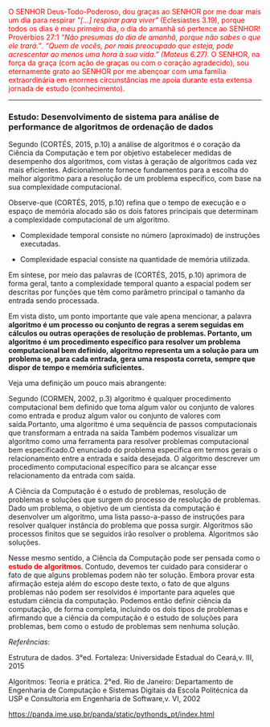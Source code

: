 
<font color="red">O SENHOR Deus-Todo-Poderoso, dou graças ao SENHOR por me doar mais um dia para respirar *"[...] respirar para viver"* (Eclesiastes 3.19), porque todos os dias é meu primeiro dia, o dia do amanhã só pertence ao SENHOR! Provérbios 27:1 *“Não presumas do dia de amanhã, porque não sabes o que ele trará.”*. *“Quem de vocês, por mais preocupado que esteja, pode acrescentar ao menos uma hora à sua vida.” (Mateus 6.27).* O SENHOR, na força da graça (com ação de graças ou com o coração agradecido), sou eternamente grato ao SENHOR por me abençoar com uma família extraordinária em enormes circunstâncias me apoia durante esta extensa jornada de estudo (conhecimento).</font>

***

### Estudo: Desenvolvimento de sistema para análise de performance de algoritmos de ordenação de dados


Segundo (CORTÉS, 2015, p.10) a análise de algoritmos é o coração da Ciência da Computação e tem por  objetivo estabelecer medidas de desempenho dos algoritmos, com vistas à  geração de algoritmos cada vez mais eficientes. Adicionalmente fornece fundamentos para a escolha do melhor algoritmo para a resolução de um problema específico, com base na sua complexidade computacional. 

Observe-que (CORTÉS, 2015, p.10) refina que o tempo de execução e o espaço de memória alocado são os  dois fatores principais que determinam a complexidade computacional de um algoritmo.

- Complexidade temporal consiste no número (aproximado) de instruções 
executadas.

- Complexidade espacial consiste na quantidade de memória utilizada.

Em síntese, por meio das palavras de (CORTÉS, 2015, p.10) aprimora de forma geral, tanto a complexidade temporal quanto a espacial podem ser descritas por funções que têm como parâmetro principal o tamanho 
da entrada sendo processada.

Em vista disto, um ponto importante que vale apena mencionar, a palavra **algoritmo é  um processo ou conjunto de regras a serem seguidas em cálculos ou outras operações de resolução de problemas. Portanto, um algoritmo é um procedimento específico para resolver um problema computacional bem definido, algoritmo representa um a solução para um  problema se, para cada entrada, gera uma resposta correta, sempre que dispor de tempo e memória suficientes.**

Veja uma definição um pouco mais abrangente:

Segundo (CORMEN, 2002, p.3) algoritmo é qualquer procedimento computacional bem definido que toma algum valor ou conjunto de valores como entrada e produz algum valor ou conjunto de valores com saída.Portanto, uma algoritmo é uma sequência de passos computacionais que transformam a entrada na saída
Também podemos visualizar um algoritmo como uma ferramenta para resolver problemas computacional bem especificado.O enunciado do problema especifica em termos gerais  o relacionamento entre a entrada e saída desejada. O algoritmo descrever um procedimento computacional específico  para se alcançar esse relacionamento da entrada com saída.

A Ciência da Computação é o estudo de problemas, resolução de problemas e soluções que surgem do processo de resolução de problemas. Dado um problema, o objetivo de um cientista da computação é desenvolver um algoritmo, uma lista passo-a-passo de instruções para resolver qualquer instância do problema que possa surgir. Algoritmos são processos finitos que se seguidos irão resolver o problema. Algoritmos são soluções.

Nesse mesmo sentido, a Ciência da Computação pode ser pensada como o **<font color="red">estudo de algoritmos</font>**. Contudo, devemos ter cuidado para considerar o fato de que alguns problemas podem não ter solução. Embora provar esta afirmação esteja além do escopo deste texto, o fato de que alguns problemas não podem ser resolvidos é importante para aqueles que estudam ciência da computação. Podemos então definir ciência da computação, de forma completa, incluindo os dois tipos de problemas e afirmando que a ciência da computação é o estudo de soluções para problemas, bem como o estudo de problemas sem nenhuma solução.

*Referências*:

Estrutura de dados. 3°ed. Fortaleza: Universidade Estadual do Ceará,v. III, 2015

Algoritmos: Teoria e prática. 2°ed. Rio de Janeiro: Departamento de Engenharia de Computação e Sistemas Digitais da Escola Politécnica da USP e Consultoria em Engenharia de Software,v. VI, 2002

https://panda.ime.usp.br/panda/static/pythonds_pt/index.html
